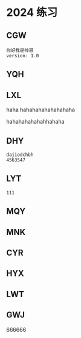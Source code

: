# 2024 练习

## CGW
    你好我是帅哥
    version: 1.0
## YQH

## LXL

haha hahahahahahahahaha

hahahahahahahhahaha

## DHY
    dajiodchbh
    4563547

## LYT

    111

## MQY

## MNK

## CYR

## HYX

## LWT

## GWJ

666666

